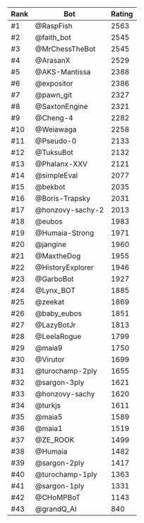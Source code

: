 Rank|Bot|Rating
---|---|---
#1|@RaspFish|2563
#2|@faith_bot|2545
#3|@MrChessTheBot|2545
#4|@ArasanX|2529
#5|@AKS-Mantissa|2388
#6|@expositor|2386
#7|@pawn_git|2327
#8|@SaxtonEngine|2321
#9|@Cheng-4|2282
#10|@Weiawaga|2258
#11|@Pseudo-0|2133
#12|@TuksuBot|2132
#13|@Phalanx-XXV|2121
#14|@simpleEval|2077
#15|@bekbot|2035
#16|@Boris-Trapsky|2031
#17|@honzovy-sachy-2|2013
#18|@eubos|1983
#19|@Humaia-Strong|1971
#20|@jangine|1960
#21|@MaxtheDog|1955
#22|@HistoryExplorer|1946
#23|@GarboBot|1927
#24|@Lynx_BOT|1885
#25|@zeekat|1869
#26|@baby_eubos|1851
#27|@LazyBotJr|1813
#28|@LeelaRogue|1799
#29|@maia9|1750
#30|@Virutor|1699
#31|@turochamp-2ply|1655
#32|@sargon-3ply|1621
#33|@honzovy-sachy|1620
#34|@turkjs|1611
#35|@maia5|1589
#36|@maia1|1519
#37|@ZE_ROOK|1499
#38|@Humaia|1482
#39|@sargon-2ply|1417
#40|@turochamp-1ply|1363
#41|@sargon-1ply|1331
#42|@CHoMPBoT|1143
#43|@grandQ_AI|840
